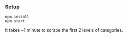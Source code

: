 ### Setup

```
npm install
npm start
```

It takes ~1 minute to scrape the first 2 levels of categories.
